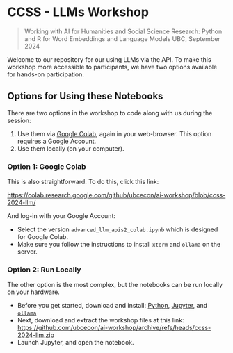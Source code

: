 # CCSS - LLMs Workshop
> Working with AI for Humanities and Social Science Research: Python and R for Word Embeddings and Language Models
> UBC, September 2024

Welcome to our repository for our using LLMs via the API.  To make this workshop more accessible to participants, we have two options available for hands-on participation.

## Options for Using these Notebooks

There are two options in the workshop to code along with us during the session:

1.  Use them via [Google Colab](https://colab.google/), again in your web-browser.  This option requires a Google Account.
2.  Use them locally (on your computer).

### Option 1: Google Colab

This is also straightforward.  To do this, click this link:

<https://colab.research.google.com/github/ubcecon/ai-workshop/blob/ccss-2024-llm/>

And log-in with your Google Account:

* Select the version `advanced_llm_apis2_colab.ipynb` which is designed for Google Colab.
* Make sure you follow the instructions to install `xterm` and `ollama` on the server.

### Option 2: Run Locally

The other option is the most complex, but the notebooks can be run locally on your hardware.

* Before you get started, download and install: [Python](https://www.python.org/downloads/), [Jupyter](https://jupyter.org/install), and [`ollama`](https://ollama.com/download)
* Next, download and extract the workshop files at this link:  <https://github.com/ubcecon/ai-workshop/archive/refs/heads/ccss-2024-llm.zip>
* Launch Jupyter, and open the notebook.